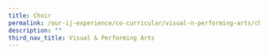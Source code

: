 ```yaml
---
title: Choir
permalink: /our-ij-experience/co-curricular/visual-n-performing-arts/choir
description: ""
third_nav_title: Visual & Performing Arts
---
```

